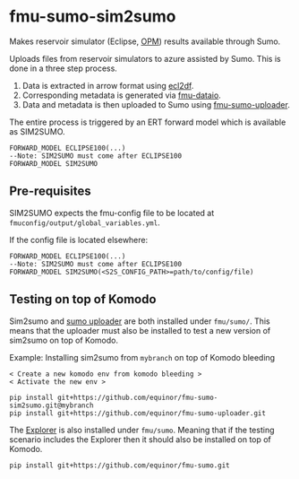 # fmu-sumo-sim2sumo
Makes reservoir simulator (Eclipse, [OPM](https://opm-project.org/)) results available through Sumo.

Uploads files from reservoir simulators to azure assisted by Sumo. This is done in a three step process.

1. Data is extracted in arrow format using [ecl2df](https://github.com/equinor/ecl2df).
2. Corresponding metadata is generated via [fmu-dataio](https://github.com/equinor/fmu-dataio).
3. Data and metadata is then uploaded to Sumo using [fmu-sumo-uploader](https://github.com/equinor/fmu-sumo-uploader).

The entire process is triggered by an ERT forward model which is available as SIM2SUMO.
```
FORWARD_MODEL ECLIPSE100(...)
--Note: SIM2SUMO must come after ECLIPSE100
FORWARD_MODEL SIM2SUMO
```

## Pre-requisites
SIM2SUMO expects the fmu-config file to be located at `fmuconfig/output/global_variables.yml`.

If the config file is located elsewhere:
```
FORWARD_MODEL ECLIPSE100(...)
--Note: SIM2SUMO must come after ECLIPSE100
FORWARD_MODEL SIM2SUMO(<S2S_CONFIG_PATH>=path/to/config/file)
```


## Testing on top of Komodo
Sim2sumo and [sumo uploader](https://github.com/equinor/fmu-sumo-uploader) are both installed under `fmu/sumo/`.
This means that the uploader must also be installed to test a new version of sim2sumo on top of Komodo.

Example: Installing sim2sumo from `mybranch` on top of Komodo bleeding
```
< Create a new komodo env from komodo bleeding >
< Activate the new env >

pip install git+https://github.com/equinor/fmu-sumo-sim2sumo.git@mybranch
pip install git+https://github.com/equinor/fmu-sumo-uploader.git
```

The [Explorer](https://github.com/equinor/fmu-sumo) is also installed under `fmu/sumo`. Meaning that if the testing scenario includes the Explorer then it should also be installed on top of Komodo.
```
pip install git+https://github.com/equinor/fmu-sumo.git
```
